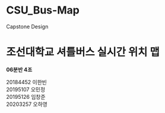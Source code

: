 # CSU_Bus-Map
Capstone Design

<div id = title, style = "font-color : #0032a0"; >
<h1>조선대학교 셔틀버스 실시간 위치 맵</h1>
<b>06분반 4조</b>

20184452 이한빈  
20195107 오민정  
20195126 임창준  
20203257 오하영  
